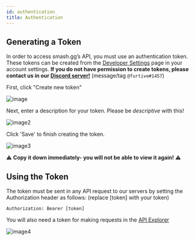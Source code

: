 ```yaml
---
id: authentication
title: Authentication
---
```


## Generating a Token

In order to access smash.gg’s API, you must use an authentication token.
These tokens can be created from the <a href="https://smash.gg/admin/profile/developer" target="_blank">Developer Settings</a> page in your account settings.
**If you do not have permission to create tokens, please contact us in our <a href="https://discord.gg/smashgg" target="_blank">Discord server!</a>** (message/tag `@furtive#1457`)

First, click "Create new token"

![image](https://imgur.com/Xx4LNIN.png)

Next, enter a description for your token. Please be *descriptive* with this! 

![image2](https://imgur.com/b2russ6.png)

Click 'Save' to finish creating the token.

![image3](https://imgur.com/nEycaZA.png)

⚠ **Copy it down immediately- you will not be able to view it again!** ⚠


## Using the Token

The token must be sent in any API request to our servers by setting the Authorization header as follows: (replace \[token\] with your token)

```
Authorization: Bearer [token]
```

You will also need a token for making requests in the [API Explorer](/explorer)

![image4](https://imgur.com/WZjuFCE.png)